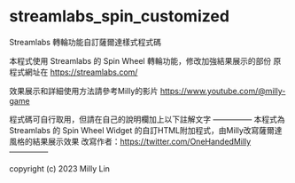 # streamlabs_spin_customized
Streamlabs 轉輪功能自訂薩爾達樣式程式碼

本程式使用 Streamlabs 的 Spin Wheel 轉輪功能，修改加強結果展示的部份
原程式網址在
https://streamlabs.com/

效果展示和詳細使用方法請參考Milly的影片
https://www.youtube.com/@milly-game

程式碼可自行取用，但請在自己的說明欄加上以下註解文字
—————
本程式為 Streamlabs 的 Spin Wheel Widget 的自訂HTML附加程式，由Milly改寫薩爾達風格的結果展示效果
改寫作者：https://twitter.com/OneHandedMilly
—————


copyright (c) 2023 Milly Lin

